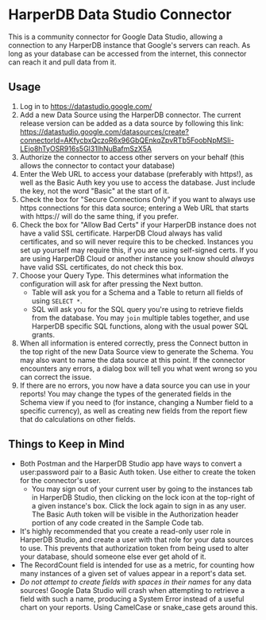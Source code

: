 # HarperDB Data Studio Connector

This is a community connector for Google Data Studio, allowing a connection to any HarperDB instance that Google's servers can reach.
As long as your database can be accessed from the internet, this connector can reach it and pull data from it.

## Usage

1. Log in to https://datastudio.google.com/
2. Add a new Data Source using the HarperDB connector. The current release version can be added as a data source by following this link:
https://datastudio.google.com/datasources/create?connectorId=AKfycbxQczoR6x96GbQEnkqZpvRTb5FoobNpMSIi-LEjo8hTyOSR916s5Gl31lhNuBafmSzX5A
3. Authorize the connector to access other servers on your behalf (this allows the connector to contact your database)
4. Enter the Web URL to access your database (preferably with https!), as well as the Basic Auth key you use to access the database.
Just include the key, not the word "Basic" at the start of it.
5. Check the box for "Secure Connections Only" if you want to always use https connections for this data source; entering a Web URL that
starts with https:// will do the same thing, if you prefer.
6. Check the box for "Allow Bad Certs" if your HarperDB instance does not have a valid SSL certificate. HarperDB Cloud always has valid
certificates, and so will never require this to be checked. Instances you set up yourself may require this, if you are using self-signed
certs. If you are using HarperDB Cloud or another instance you know should *always* have valid SSL certificates, do not check this box.
7. Choose your Query Type. This determines what information the configuration will ask for after pressing the Next button.
   * Table will ask you for a Schema and a Table to return all fields of using `SELECT *`.
   * SQL will ask you for the SQL query you're using to retrieve fields from the database. You may `join` multiple tables together, and
     use HarperDB specific SQL functions, along with the usual power SQL grants.
8. When all information is entered correctly, press the Connect button in the top right of the new Data Source view to generate the Schema.
   You may also want to name the data source at this point. If the connector encounters any errors, a dialog box will tell you what went
   wrong so you can correct the issue.
9. If there are no errors, you now have a data source you can use in your reports! You may change the types of the generated fields in the
   Schema view if you need to (for instance, changing a Number field to a specific currency), as well as creating new fields from the report
   fiew that do calculations on other fields.

## Things to Keep in Mind

* Both Postman and the HarperDB Studio app have ways to convert a user:password pair to a Basic Auth token. Use either to create the token for
  the connector's user.
  * You may sign out of your current user by going to the instances tab in HarperDB Studio, then clicking on the lock icon at the top-right
  of a given instance's box. Click the lock again to sign in as any user. The Basic Auth token will be visible in the Authorization header
  portion of any code created in the Sample Code tab.
* It's highly recommended that you create a read-only user role in HarperDB Studio, and create a user with that role for your data sources to
  use. This prevents that authorization token from being used to alter your database, should someone else ever get ahold of it.
* The RecordCount field is intended for use as a metric, for counting how many instances of a given set of values appear in a report's data set.
* *Do not attempt to create fields with spaces in their names* for any data sources! Google Data Studio will crash when attempting to retrieve
  a field with such a name, producing a System Error instead of a useful chart on your reports. Using CamelCase or snake_case gets around this.
